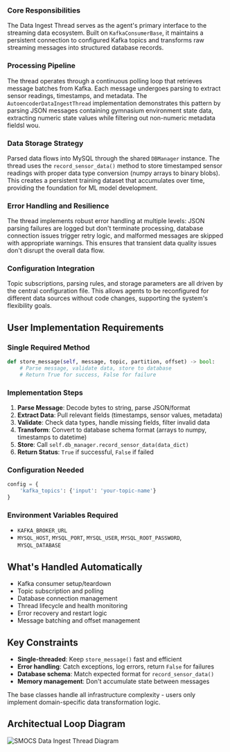 ### Core Responsibilities
The Data Ingest Thread serves as the agent's primary interface to the streaming data ecosystem. Built on `KafkaConsumerBase`, it maintains a persistent connection to configured Kafka topics and transforms raw streaming messages into structured database records.

### Processing Pipeline
The thread operates through a continuous polling loop that retrieves message batches from Kafka. Each message undergoes parsing to extract sensor readings, timestamps, and metadata. The `AutoencoderDataIngestThread` implementation demonstrates this pattern by parsing JSON messages containing gymnasium environment state data, extracting numeric state values while filtering out non-numeric metadata fieldsI wou.

### Data Storage Strategy
Parsed data flows into MySQL through the shared `DBManager` instance. The thread uses the `record_sensor_data()` method to store timestamped sensor readings with proper data type conversion (numpy arrays to binary blobs). This creates a persistent training dataset that accumulates over time, providing the foundation for ML model development.

### Error Handling and Resilience
The thread implements robust error handling at multiple levels: JSON parsing failures are logged but don't terminate processing, database connection issues trigger retry logic, and malformed messages are skipped with appropriate warnings. This ensures that transient data quality issues don't disrupt the overall data flow.

### Configuration Integration
Topic subscriptions, parsing rules, and storage parameters are all driven by the central configuration file. This allows agents to be reconfigured for different data sources without code changes, supporting the system's flexibility goals.

## User Implementation Requirements

### Single Required Method
```python
def store_message(self, message, topic, partition, offset) -> bool:
    # Parse message, validate data, store to database
    # Return True for success, False for failure
```

### Implementation Steps

1. **Parse Message**: Decode bytes to string, parse JSON/format
2. **Extract Data**: Pull relevant fields (timestamps, sensor values, metadata)
3. **Validate**: Check data types, handle missing fields, filter invalid data
4. **Transform**: Convert to database schema format (arrays to numpy, timestamps to datetime)
5. **Store**: Call `self.db_manager.record_sensor_data(data_dict)`
6. **Return Status**: `True` if successful, `False` if failed

### Configuration Needed
```python
config = {
    'kafka_topics': {'input': 'your-topic-name'}
}
```

### Environment Variables Required
- `KAFKA_BROKER_URL`
- `MYSQL_HOST`, `MYSQL_PORT`, `MYSQL_USER`, `MYSQL_ROOT_PASSWORD`, `MYSQL_DATABASE`

## What's Handled Automatically

- Kafka consumer setup/teardown
- Topic subscription and polling
- Database connection management
- Thread lifecycle and health monitoring
- Error recovery and restart logic
- Message batching and offset management

## Key Constraints

- **Single-threaded**: Keep `store_message()` fast and efficient
- **Error handling**: Catch exceptions, log errors, return `False` for failures
- **Database schema**: Match expected format for `record_sensor_data()`
- **Memory management**: Don't accumulate state between messages

The base classes handle all infrastructure complexity - users only implement domain-specific data transformation logic.

## Architectual Loop Diagram

![SMOCS Data Ingest Thread Diagram](/img/diagrams/dataingestthread-architecture-diagram.png "SMOCS Data Ingest Thread Architecture")